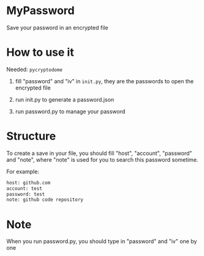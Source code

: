 # MyPassword
Save your password in an encrypted file

# How to use it
Needed: `pycryptodome`

1. fill "password" and "iv" in `init.py`, they are the passwords to open the encrypted file

2. run init.py to generate a password.json

3. run password.py to manage your password

# Structure
To create a save in your file, you should fill "host", "account", "password" and "note", where "note" is used for you to search this password sometime.

For example:
```bash
host: github.com
account: test
password: test
note: github code repository
```

# Note
When you run password.py, you should type in "password" and "iv" one by one
